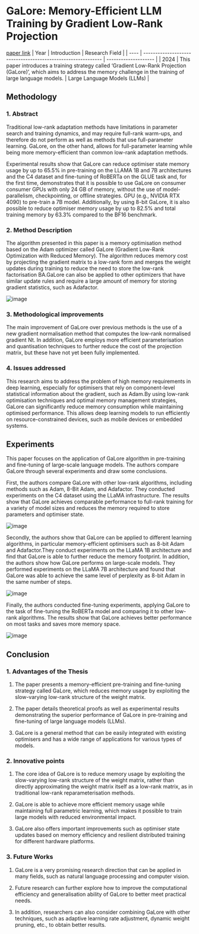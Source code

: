 # GaLore: Memory-Efficient LLM Training by Gradient Low-Rank Projection
[paper link](https://arxiv.org/pdf/2403.03507) 
| Year | Introduction                                                         | Research Field                 |
| ---- | ------------------------------------------------------------ | -------------------- |
| 2024 | This paper introduces a training strategy called ‘Gradient Low-Rank Projection (GaLore)’, which aims to address the memory challenge in the training of large language models.          |  Large Language Models (LLMs)        |

## Methodology

### 1. Abstract
Traditional low-rank adaptation methods have limitations in parameter search and training dynamics, and may require full-rank warm-ups, and therefore do not perform as well as methods that use full-parameter learning. GaLore, on the other hand, allows for full-parameter learning while being more memory-efficient than common low-rank adaptation methods. 

Experimental results show that GaLore can reduce optimiser state memory usage by up to 65.5% in pre-training on the LLAMA 1B and 7B architectures and the C4 dataset and fine-tuning of RoBERTa on the GLUE task and, for the first time, demonstrates that it is possible to use GaLore on consumer consumer GPUs with only 24 GB of memory, without the use of model-parallelism, checkpointing, or offline strategies. GPU (e.g., NVIDIA RTX 4090) to pre-train a 7B model. Additionally, by using 8-bit GaLore, it is also possible to reduce optimiser memory usage by up to 82.5% and total training memory by 63.3% compared to the BF16 benchmark.

### 2. Method Description 
The algorithm presented in this paper is a memory optimisation method based on the Adam optimizer called GaLore (Gradient Low-Rank Optimization with Reduced Memory). The algorithm reduces memory cost by projecting the gradient matrix to a low-rank form and merges the weight updates during training to reduce the need to store the low-rank factorisation BA.GaLore can also be applied to other optimizers that have similar update rules and require a large amount of memory for storing gradient statistics, such as Adafactor.

![image](https://github.com/user-attachments/assets/fc66a2fb-715b-4cf0-aa47-068e03863907)
 
### 3. Methodological improvements
The main improvement of GaLore over previous methods is the use of a new gradient normalisation method that computes the low-rank normalised gradient Nt. In addition, GaLore employs more efficient parameterisation and quantisation techniques to further reduce the cost of the projection matrix, but these have not yet been fully implemented.

### 4. Issues addressed 
This research aims to address the problem of high memory requirements in deep learning, especially for optimisers that rely on component-level statistical information about the gradient, such as Adam.By using low-rank optimisation techniques and optimal memory management strategies, GaLore can significantly reduce memory consumption while maintaining optimised performance. This allows deep learning models to run efficiently on resource-constrained devices, such as mobile devices or embedded systems.

## Experiments
This paper focuses on the application of GaLore algorithm in pre-training and fine-tuning of large-scale language models. The authors compare GaLore through several experiments and draw some conclusions.

First, the authors compare GaLore with other low-rank algorithms, including methods such as Adam, 8-Bit Adam, and Adafactor. They conducted experiments on the C4 dataset using the LLaMA infrastructure. The results show that GaLore achieves comparable performance to full-rank training for a variety of model sizes and reduces the memory required to store parameters and optimiser state.

![image](https://github.com/user-attachments/assets/d3c54496-d008-4115-9db8-896bb9be0166)

Secondly, the authors show that GaLore can be applied to different learning algorithms, in particular memory-efficient optimisers such as 8-bit Adam and Adafactor.They conduct experiments on the LLaMA 1B architecture and find that GaLore is able to further reduce the memory footprint. In addition, the authors show how GaLore performs on large-scale models. They performed experiments on the LLaMA 7B architecture and found that GaLore was able to achieve the same level of perplexity as 8-bit Adam in the same number of steps.

![image](https://github.com/user-attachments/assets/3c16fa27-04ff-4126-b428-8868d687e809)

Finally, the authors conducted fine-tuning experiments, applying GaLore to the task of fine-tuning the RoBERTa model and comparing it to other low-rank algorithms. The results show that GaLore achieves better performance on most tasks and saves more memory space. 

![image](https://github.com/user-attachments/assets/c11d4bf9-7f46-4db8-b9f2-d137d7875fdf)

## Conclusion

### 1. Advantages of the Thesis
  1. The paper presents a memory-efficient pre-training and fine-tuning strategy called GaLore, which reduces memory usage by exploiting the slow-varying low-rank structure of the weight matrix.

  2. The paper details theoretical proofs as well as experimental results demonstrating the superior performance of GaLore in pre-training and fine-tuning of large language models (LLMs).

  3. GaLore is a general method that can be easily integrated with existing optimisers and has a wide range of applications for various types of models.
 
### 2. Innovative points
  1. The core idea of GaLore is to reduce memory usage by exploiting the slow-varying low-rank structure of the weight matrix, rather than directly approximating the weight matrix itself as a low-rank matrix, as in traditional low-rank reparameterisation methods.

  2. GaLore is able to achieve more efficient memory usage while maintaining full parametric learning, which makes it possible to train large models with reduced environmental impact.

  3. GaLore also offers important improvements such as optimiser state updates based on memory efficiency and resilient distributed training for different hardware platforms.

### 3. Future Works
  1. GaLore is a very promising research direction that can be applied in many fields, such as natural language processing and computer vision.

  2. Future research can further explore how to improve the computational efficiency and generalisation ability of GaLore to better meet practical needs.

  3. In addition, researchers can also consider combining GaLore with other techniques, such as adaptive learning rate adjustment, dynamic weight pruning, etc., to obtain better results.   
